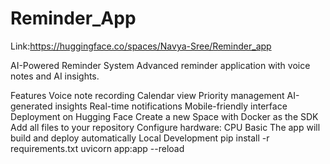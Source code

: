 # Reminder_App
Link:https://huggingface.co/spaces/Navya-Sree/Reminder_app

AI-Powered Reminder System
Advanced reminder application with voice notes and AI insights.

Features
Voice note recording
Calendar view
Priority management
AI-generated insights
Real-time notifications
Mobile-friendly interface
Deployment on Hugging Face
Create a new Space with Docker as the SDK
Add all files to your repository
Configure hardware: CPU Basic
The app will build and deploy automatically
Local Development
pip install -r requirements.txt
uvicorn app:app --reload
